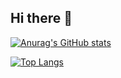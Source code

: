 ## Hi there 👋

[![Anurag's GitHub stats](https://github-readme-stats.vercel.app/api?username=Sukkaaa&show_icons=true&theme=tokyonight)](https://github.com/Sukkaaa/github-readme-stats)

[![Top Langs](https://github-readme-stats.vercel.app/api/top-langs/?username=Sukkaaa)](https://github.com/Sukkaaa/github-readme-stats)
<!--
**Sukkaaa/Sukkaaa** is a ✨ _special_ ✨ repository because its `README.md` (this file) appears on your GitHub profile.

Here are some ideas to get you started:

- 🔭 I’m currently working on ...
- 🌱 I’m currently learning ...
- 👯 I’m looking to collaborate on ...
- 🤔 I’m looking for help with ...
- 💬 Ask me about ...
- 📫 How to reach me: ...
- 😄 Pronouns: ...
- ⚡ Fun fact: ...
-->

